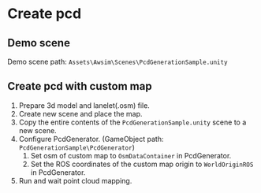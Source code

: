 # Create pcd

## Demo scene

Demo scene path: `Assets\Awsim\Scenes\PcdGenerationSample.unity`

## Create pcd with custom map

1. Prepare 3d model and lanelet(.osm) file.
1. Create new scene and place the map.
1. Copy the entire contents of the `PcdGenerationSample.unity` scene to a new scene.
1. Configure PcdGenerator. (GameObject path: `PcdGenerationSample\PcdGenerator`)
    1. Set osm of custom map to `OsmDataContainer` in PcdGenerator.
    1. Set the ROS coordinates of the custom map origin to `WorldOriginROS` in PcdGenerator.
1. Run and wait point cloud mapping.